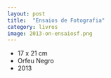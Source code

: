 ```yaml
---
layout: post
title:  "Ensaios de Fotografia"
category: livros
image: 2013-on-ensaiosf.png
---
```


- 17 x 21 cm
- Orfeu Negro
- 2013


